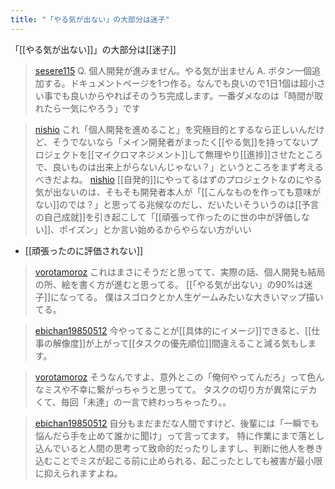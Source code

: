 ```yaml
---
title: "「やる気が出ない」の大部分は迷子"
---
```


「[[やる気が出ない]]」の大部分は[[迷子]]

> [sesere115](https://twitter.com/sesere115/status/1783821534014111936)
>  Q. 個人開発が進みません。やる気が出ません
>  A. ボタン一個追加する。ドキュメントページを1つ作る。なんでも良いので1日1個は超小さい事でも良いからやればそのうち完成します。一番ダメなのは「時間が取れたら一気にやろう」です

> [nishio](https://twitter.com/nishio/status/1784096355176386750) これ「個人開発を進めること」を究極目的とするなら正しいんだけど、そうでないなら「メイン開発者がまったく[[やる気]]を持ってないプロジェクトを[[マイクロマネジメント]]して無理やり[[進捗]]させたところで、良いものは出来上がらないんじゃない？」というところをまず考えるべきだよね。
> [nishio](https://twitter.com/nishio/status/1784097130933862715) [[自発的]]にやってるはずのプロジェクトなのにやる気が出ないのは、そもそも開発者本人が「[[こんなものを作っても意味がない]]のでは？」と思ってる兆候なのだし、だいたいそういうのは[[予言の自己成就]]を引き起こして「[[頑張って作ったのに世の中が評価しない]]、ポイズン」とか言い始めるからやらない方がいい
- [[頑張ったのに評価されない]]

> [vorotamoroz](https://twitter.com/vorotamoroz/status/1784107487891013719) これはまさにそうだと思ってて、実際の話、個人開発も結局の所、絵を書く方が進むと思ってる。
>  [[「やる気が出ない」の90%は迷子]]になってる。
>  僕はスゴロクとか人生ゲームみたいな大きいマップ描いてる。

> [ebichan19850512](https://twitter.com/ebichan19850512/status/1784144651680891091) 今やってることが[[具体的にイメージ]]できると、[[仕事の解像度]]が上がって[[タスクの優先順位]]間違えること減る気もします。

> [vorotamoroz](https://twitter.com/vorotamoroz/status/1784149111056523712) そうなんですよ、意外とこの「俺何やってんだろ」って色んなミスや不幸に繋がっちゃうと思ってて。
>  タスクの切り方が異常にデカくて、毎回「未達」の一言で終わっちゃったり。。

> [ebichan19850512](https://twitter.com/ebichan19850512/status/1784155638278602899) 自分もまだまだな人間ですけど、後輩には「一瞬でも悩んだら手を止めて誰かに聞け」って言ってます。
>  特に作業にまで落とし込んでいると人間の思考って致命的だったりしますし、判断に他人を巻き込むことでミスが起こる前に止められる、起こったとしても被害が最小限に抑えられますよね。


